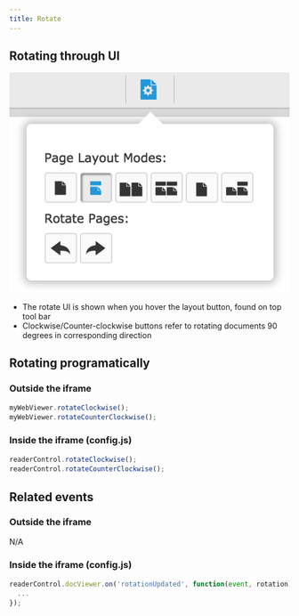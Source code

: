 ```yaml
---
title: Rotate
---
```


## Rotating through UI

![Rotate UI](./img/layout-modes-and-rotate-ui.png)

- The rotate UI is shown when you hover the layout button, found on top tool bar
- Clockwise/Counter-clockwise buttons refer to rotating documents 90 degrees in corresponding direction

## Rotating programatically

### Outside the iframe

```js
myWebViewer.rotateClockwise();
myWebViewer.rotateCounterClockwise();
```

### Inside the iframe (config.js)

```js
readerControl.rotateClockwise();
readerControl.rotateCounterClockwise();
```

## Related events

### Outside the iframe

N/A

### Inside the iframe (config.js)

```js
readerControl.docViewer.on('rotationUpdated', function(event, rotation) {
  ...
});
```